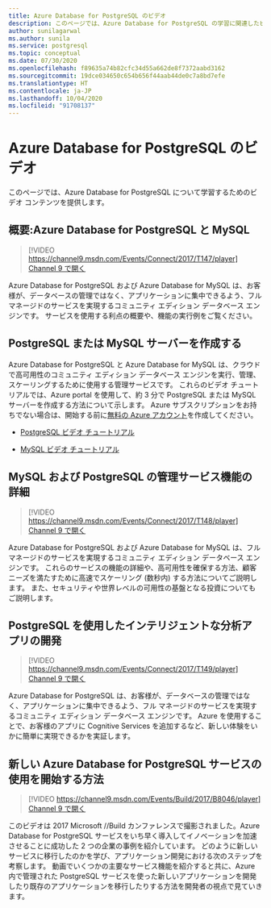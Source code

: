 ```yaml
---
title: Azure Database for PostgreSQL のビデオ
description: このページでは、Azure Database for PostgreSQL の学習に関連したビデオ コンテンツを掲載しています。
author: sunilagarwal
ms.author: sunila
ms.service: postgresql
ms.topic: conceptual
ms.date: 07/30/2020
ms.openlocfilehash: f89635a74b82cfc34d55a662de8f7372aabd3162
ms.sourcegitcommit: 19dce034650c654b656f44aab44de0c7a8bd7efe
ms.translationtype: HT
ms.contentlocale: ja-JP
ms.lasthandoff: 10/04/2020
ms.locfileid: "91708137"
---
```

# <a name="azure-database-for-postgresql-videos"></a>Azure Database for PostgreSQL のビデオ

このページでは、Azure Database for PostgreSQL について学習するためのビデオ コンテンツを提供します。

## <a name="overview-azure-database-for-postgresql-and-mysql"></a>概要:Azure Database for PostgreSQL と MySQL

>[!VIDEO https://channel9.msdn.com/Events/Connect/2017/T147/player] 
[Channel 9 で開く](https://channel9.msdn.com/Events/Connect/2017/T147)

Azure Database for PostgreSQL および Azure Database for MySQL は、お客様が、データベースの管理ではなく、アプリケーションに集中できるよう、フル マネージドのサービスを実現するコミュニティ エディション データベース エンジンです。 サービスを使用する利点の概要や、機能の実行例をご覧ください。

## <a name="create-a-postgresql-or-mysql-server"></a>PostgreSQL または MySQL サーバーを作成する
Azure Database for PostgreSQL と Azure Database for MySQL は、クラウドで高可用性のコミュニティ エディション データベース エンジンを実行、管理、スケーリングするために使用する管理サービスです。 これらのビデオ チュートリアルでは、Azure portal を使用して、約 3 分で PostgreSQL または MySQL サーバーを作成する方法について示します。 Azure サブスクリプションをお持ちでない場合は、開始する前に[無料の Azure アカウント](https://azure.microsoft.com/free/)を作成してください。

* [PostgreSQL ビデオ チュートリアル](https://azure.microsoft.com/resources/videos/create-an-azure-database-for-postgresql-server-in-the-azure-portal)

* [MySQL ビデオ チュートリアル](https://azure.microsoft.com/resources/videos/create-an-azure-database-for-mysql-server-by-using-the-azure-portal)

## <a name="deep-dive-on-managed-service-capabilities-for-mysql-and-postgresql"></a>MySQL および PostgreSQL の管理サービス機能の詳細

>[!VIDEO https://channel9.msdn.com/Events/Connect/2017/T148/player]
[Channel 9 で開く](https://channel9.msdn.com/Events/Connect/2017/T148)

Azure Database for PostgreSQL および Azure Database for MySQL は、フル マネージドのサービスを実現するコミュニティ エディション データベース エンジンです。 これらのサービスの機能の詳細や、高可用性を確保する方法、顧客ニーズを満たすために高速でスケーリング (数秒内) する方法についてご説明します。 また、セキュリティや世界レベルの可用性の基盤となる投資についてもご説明します。

## <a name="develop-an-intelligent-analytics-app-with-postgresql"></a>PostgreSQL を使用したインテリジェントな分析アプリの開発

>[!VIDEO https://channel9.msdn.com/Events/Connect/2017/T149/player]
[Channel 9 で開く](https://channel9.msdn.com/Events/Connect/2017/T149)

Azure Database for PostgreSQL は、お客様が、データベースの管理ではなく、アプリケーションに集中できるよう、フル マネージドのサービスを実現するコミュニティ エディション データベース エンジンです。 Azure を使用することで、お客様のアプリに Cognitive Services を追加するなど、新しい体験をいかに簡単に実現できるかを実証します。

## <a name="how-to-get-started-with-the-new-azure-database-for-postgresql-service"></a>新しい Azure Database for PostgreSQL サービスの使用を開始する方法

>[!VIDEO https://channel9.msdn.com/Events/Build/2017/B8046/player]
[Channel 9 で開く](https://channel9.msdn.com/events/Build/2017/B8046)

このビデオは 2017 Microsoft //Build カンファレンスで撮影されました。Azure Database for PostgreSQL サービスをいち早く導入してイノベーションを加速させることに成功した 2 つの企業の事例を紹介しています。 どのように新しいサービスに移行したのかを学び、アプリケーション開発における次のステップを考察します。 動画でいくつかの主要なサービス機能を紹介すると共に、Azure 内で管理された PostgreSQL サービスを使った新しいアプリケーションを開発したり既存のアプリケーションを移行したりする方法を開発者の視点で見ていきます。
